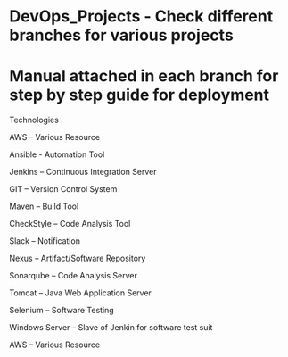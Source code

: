 # DevOps_Projects - Check different branches for various projects 
# Manual attached in each branch for step by step guide for deployment

Technologies

AWS – Various Resource

Ansible - Automation Tool

Jenkins – Continuous Integration Server

GIT – Version Control System

Maven – Build Tool

CheckStyle – Code Analysis Tool

Slack – Notification 

Nexus – Artifact/Software Repository 

Sonarqube – Code Analysis Server 

Tomcat – Java Web Application Server 

Selenium – Software Testing 

Windows Server – Slave of Jenkin for software test suit

AWS – Various Resource
